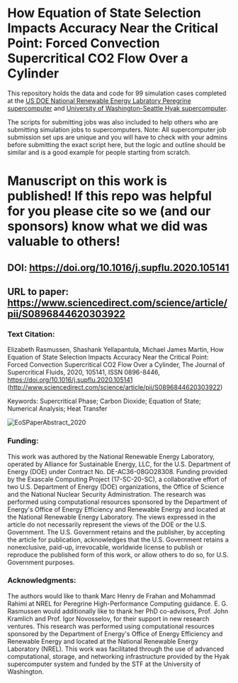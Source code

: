 # How Equation of State Selection Impacts Accuracy Near the Critical Point: Forced Convection Supercritical CO2 Flow Over a Cylinder
This repository holds the data and code for 99 simulation cases completed at the [US DOE National Renewable Energy Labratory Peregrine supercomputer](https://www.nrel.gov/computational-science/hpc-user-facility.html) and [University of Washington-Seattle Hyak supercomputer](https://uw.service-now.com/sp?id=sc_entry&sys_id=bbcd76e1db12bb8037ae9ec6db961948&sysparm_category=d103f865dba2bf40d6a77a8eaf9619b2). 

The scripts for submitting jobs was also included to help others who are submitting simulation jobs to supercomputers. Note: All supercomputer job submission set ups are unique and you will have to check with your admins before submitting the exact script here, but the logic and outline should be similar and is a good example for people starting from scratch.

# Manuscript on this work is published! If this repo was helpful for you please cite so we (and our sponsors) know what we did was valuable to others!
## DOI: https://doi.org/10.1016/j.supflu.2020.105141
## URL to paper: https://www.sciencedirect.com/science/article/pii/S0896844620303922 

### Text Citation: 
Elizabeth Rasmussen, Shashank Yellapantula, Michael James Martin,
How Equation of State Selection Impacts Accuracy Near the Critical Point: Forced Convection Supercritical CO2 Flow Over a Cylinder,
The Journal of Supercritical Fluids, 2020, 105141, ISSN 0896-8446, https://doi.org/10.1016/j.supflu.2020.105141 (http://www.sciencedirect.com/science/article/pii/S0896844620303922)

Keywords: Supercritical Phase; Carbon Dioxide; Equation of State; Numerical Analysis; Heat Transfer

![EoSPaperAbstract_2020](https://user-images.githubusercontent.com/40575244/104054863-b51c1380-51a2-11eb-9b82-f23c5585acac.jpg)


### Funding: 
This work was authored by the National Renewable Energy Laboratory, operated by Alliance for Sustainable Energy, LLC, for the U.S. Department of Energy (DOE) under Contract No. DE-AC36-08GO28308. Funding provided by the Exascale Computing Project (17-SC-20-SC), a collaborative effort of two U.S. Department of Energy (DOE) organizations, the Office of Science and the National Nuclear Security Administration. The research was performed using computational resources sponsored by the Department of Energy's Office of Energy Efficiency and Renewable Energy and located at the National Renewable Energy Laboratory. The views expressed in the article do not necessarily represent the views of the DOE or the U.S. Government. The U.S. Government retains and the publisher, by accepting the article for publication, acknowledges that the U.S. Government retains a nonexclusive, paid-up, irrevocable, worldwide license to publish or reproduce the published form of this work, or allow others to do so, for U.S. Government purposes.

### Acknowledgments:
The authors would like to thank Marc Henry de Frahan and Mohammad Rahimi at NREL for Peregrine High-Performance Computing guidance. E. G. Rasmussen would additionally like to thank her PhD co-advisors, Prof. John Kramlich and Prof. Igor Novosselov, for their support in new research ventures. This research was performed using computational resources sponsored by the Department of Energy's Office of Energy Efficiency and Renewable Energy and located at the National Renewable Energy Laboratory (NREL). This work was facilitated through the use of advanced computational, storage, and networking infrastructure provided by the Hyak supercomputer system and funded by the STF at the University of Washington.
